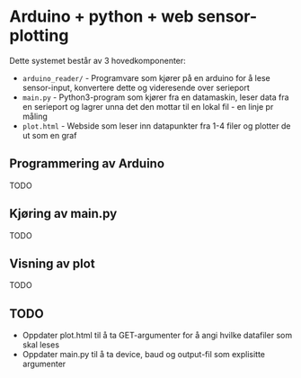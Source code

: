 Arduino + python + web sensor-plotting
======================================

Dette systemet består av 3 hovedkomponenter:

* ``arduino_reader/`` - Programvare som kjører på en arduino for å lese sensor-input, konvertere dette og videresende over serieport
* ``main.py`` - Python3-program som kjører fra en datamaskin, leser data fra en serieport og lagrer unna det den mottar til en lokal fil - en linje pr måling
* ``plot.html`` - Webside som leser inn datapunkter fra 1-4 filer og plotter de ut som en graf

Programmering av Arduino
----
TODO


Kjøring av main.py
----
TODO


Visning av plot
----
TODO



TODO
----
* Oppdater plot.html til å ta GET-argumenter for å angi hvilke datafiler som skal leses
* Oppdater main.py til å ta device, baud og output-fil som explisitte argumenter